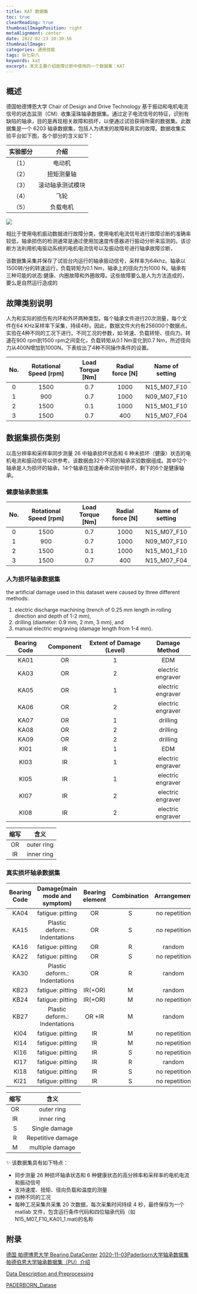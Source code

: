 ```yaml
---
title: KAT 数据集
toc: true
clearReading: true
thumbnailImagePosition: right
metaAlignment: center
date: 2022-02-23 10:30:56
thumbnailImage:
categories: 通用技能
tags: 杂七杂八
keywords: kat
excerpt: 本文主要介绍故障诊断中使用的一个数据集：KAT
---
```

<!-- toc -->
## 概述

德国帕德博恩大学 Chair of Design and Drive Technology 基于振动和电机电流信号的状态监测（CM）收集滚珠轴承数据集。通过定子电流信号的特征，识别有缺陷的轴承，目的是再现相关故障和损坏，以便通过试验获得所需的数据集。此数据集是一个 6203 轴承数据集，包括人为诱发的故障和真实的故障。数据收集实验平台如下图，各个部分的含义如下：

| 实验部分 |       介绍       |
| :------: | :--------------: |
|  （1）   |      电动机      |
|  （2）   |    扭矩测量轴    |
|  （3）   | 滚动轴承测试模块 |
|  （4）   |       飞轮       |
|  （5）   |     负载电机     |

![](https://gitee.com/mingchaohu/blog-image/raw/master/image/dl/dataset/dl-dataset-KAt.png)

相比于使用电机振动数据进行故障分类，使用电机电流信号进行故障诊断的准确率较低，轴承损伤的检测通常是通过使用加速度传感器进行振动分析来监测的。该诊断方法利用机电驱动系统的电机电流信号以及振动信号进行轴承故障诊断，

该数据集采集并保存了试验台内运行的轴承振动信号，采样率为64khz。轴承以1500转/分的转速运行，负载转矩为0.1 Nm，轴承上的径向力为1000 N。轴承有三种可能的状态:健康、内圈故障和外圈故障。这些故障要么是人为方法造成的，要么是自然运行造成的

## 故障类别说明

人为和实际的损伤有内环和外环两种类型。每个轴承文件进行20次测量，每个文件在64 KHz采样率下采集，持续4秒。因此，数据文件大约有256000个数据点。实验在4种不同的工况下进行。不同工况的参数，如:转速、负载转矩、径向力。转速在900 rpm到1500 rpm之间变化，负载转矩从0.1 Nm变化到0.7 Nm，所述径向力从400N增加到1000N。下表给出了4种不同操作条件的设置。

| No.  | Rotational Speed [rpm] | Load Torque [Nm] | Radial force [N] | Name of setting |
| :--: | :--------------------: | :--------------: | :--------------: | :-------------: |
|  0   |          1500          |       0.7        |       1000       |   N15_M07_F10   |
|  1   |          900           |       0.7        |       1000       |   N09_M07_F10   |
|  2   |          1500          |       0.1        |       1000       |   N15_M01_F10   |
|  3   |          1500          |       0.7        |       400        |   N15_M07_F04   |

## 数据集损伤类别

以高分辨率和采样率同步测量 26 中轴承损坏状态和 6 种未损坏（健康）状态的电机电流和振动信号以供参考。该数据由32个不同的轴承实验数据组成。其中12个轴承是人为损坏的轴承，14个轴承在加速寿命试验中损坏，剩下的6个是健康轴承。

### 健康轴承数据集

| No.  | Rotational Speed [rpm] | Load Torque [Nm] | Radial force [N] | Name of setting |
| :--: | :--------------------: | :--------------: | :--------------: | :-------------: |
|  0   |          1500          |       0.7        |       1000       |   N15_M07_F10   |
|  1   |          900           |       0.7        |       1000       |   N09_M07_F10   |
|  2   |          1500          |       0.1        |       1000       |   N15_M01_F10   |
|  3   |          1500          |       0.7        |       400        |   N15_M07_F04   |

### 人为损坏轴承数据集

the artificial damage used in this dataset were caused by three different methods:

1. electric discharge machining (trench of 0.25 mm length in rolling direction and depth of 1-2 mm),
2. drilling (diameter: 0.9 mm, 2 mm, 3 mm), and 
3. manual electric engraving (damage length from 1-4 mm).

| Bearing Code | Component | Extent of Damage (Level) | Damage Method |
| :----------: | :-------: | :----------------------: | :-----------: |
|KA01 |OR| 1| EDM|
|KA03 |OR| 2| electric engraver|
|KA05 |OR| 1| electric engraver|
|KA06 |OR| 2| electric engraver|
|KA07 |OR| 1| drilling|
|KA08 |OR| 2| drilling|
|KA09 |OR| 2| drilling|
|KI01 |IR| 1| EDM|
|KI03 |IR| 1| electric engraver|
|KI05 |IR| 1| electric engraver|
|KI07 |IR| 2| electric engraver|
|KI08 |IR| 2| electric engraver|

| 缩写 |    含义    |
| :--: | :--------: |
|  OR  | outer ring |
|  IR  | inner ring |

### 真实损坏轴承数据集
|Bearing Code|Damage(main mode and symptom)|Bearing element|Combination|Arrangement|Extent of damage|Characteristic of damage|
|:---:|:---:|:---:|:---:|:---:|:---:|:---:|
|KA04 |fatigue: pitting| OR| S| no repetition| 1| single point|
|KA15 |Plastic deform.: Indentations |OR| S| no repetition| 1| single point|
|KA16 |fatigue: pitting| OR| R| random| 2| single point|
|KA22 |fatigue: pitting| OR| S| no repetition| 1| single point
|KA30 |Plastic deform.: Indentations| OR| R| random| 1| distributed|
|KB23 |fatigue: pitting| IR(+OR)| M| random| 2| single point|
|KB24 |fatigue: pitting| IR(+OR)| M| no repetition| 3| distributed|
|KB27 |Plastic deform.: Indentations| OR +IR |M|random| 1|distributed|
|KI04 |fatigue: pitting| IR| M |no repetition| 1| single point|
|KI14 |fatigue: pitting| IR| M |no repetition| 1| single point|
|KI16 |fatigue: pitting| IR| S| no repetition| 3 |single point|
|KI17 |fatigue: pitting| IR| R| random| 1| single point|
|KI18 |fatigue: pitting| IR| S| no repetition| 2| single point|
|KI21 |fatigue: pitting| IR| S| no repetition| 1| single point|

| 缩写 |       含义        |
| :--: | :---------------: |
|  OR  |    outer ring     |
|  IR  |    inner ring     |
|  S   |   Single damage   |
|  R   | Repetitive damage |
|  M   |  multiple damage  |

:sparkles: 该数据集具有如下特点：

- 同步测量 26 种损坏轴承状态和 6 种健康状态的高分辨率和采样率的电机电流和振动信号
- 支持速度、扭矩、径向负载和温度的测量
- 四种不同的工况
- 每种工况采集共采集 20 次数据，每次采集时间持续 4 秒，最终保存为一个 matlab 文件，包含运行条件代码和四位轴承代码（如N15_M07_F10_KA01_1.mat)的名称

## 附录

[德国 帕德博恩大学 Bearing DataCenter](https://github.com/hustcxl/Rotating-machine-fault-data-set/blob/master/doc/Paderborn.md)
[2020-11-03Paderborn大学轴承数据集](https://blog.csdn.net/qq_42237342/article/details/109462267)
[帕德伯恩大学轴承数据集（PU）介绍](https://blog.csdn.net/m0_47180208/article/details/118268628)

[Data Description and Preprocessing](https://github.com/mohamedr002/AMDA/blob/master/KAt%20Pre-processing/Data%20Description%20and%20Preprocessing.ipynb)

[PADERBORN_Datase](https://github.com/mdzalfirdausi/CNN-for-Paderborn-Bearing-Dataset/blob/main/PADERBORN_Dataset.ipynb)
